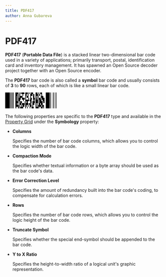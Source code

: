 ```yaml
---
title: PDF417
author: Anna Gubareva
---
```

# PDF417

**PDF417** (**Portable Data File**) is a stacked linear two-dimensional bar code used in a variety of applications; primarily transport, postal, identification card and inventory management. It has spawned an Open Source decoder project together with an Open Source encoder.

The **PDF417** bar code is also called a **symbol** bar code and usually consists of **3** to **90** rows, each of which is like a small linear bar code.

![](../../../../../images/eurd-win-bar-code-pdf417.png)

The following properties are specific to the **PDF417** type and available in the [Property Grid](../../report-designer-tools/ui-panels/property-grid.md) under the **Symbology** property:

* **Columns**

    Specifies the number of bar code columns, which allows you to control the logic width of the bar code.

* **Compaction Mode**

    Specifies whether textual information or a byte array should be used as the bar code's data.

* **Error Correction Level**

    Specifies the amount of redundancy built into the bar code's coding, to compensate for calculation errors.

* **Rows**

    Specifies the number of bar code rows, which allows you to control the logic height of the bar code.

* **Truncate Symbol**

    Specifies whether the special end-symbol should be appended to the bar code.

* **Y to X Ratio**

    Specifies the height-to-width ratio of a logical unit's graphic representation.